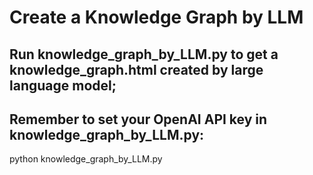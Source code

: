 # Create a Knowledge Graph by LLM

## Run knowledge_graph_by_LLM.py to get a knowledge_graph.html created by large language model;
## Remember to set your OpenAI API key in knowledge_graph_by_LLM.py: 
python knowledge_graph_by_LLM.py
